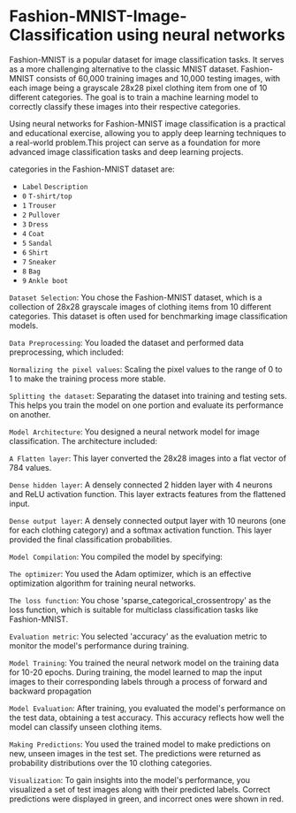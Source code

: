 # Fashion-MNIST-Image-Classification using neural networks

Fashion-MNIST is a popular dataset for image classification tasks. It serves as a more challenging alternative to the classic MNIST dataset. Fashion-MNIST consists of 60,000 training images and 10,000 testing images, with each image being a grayscale 28x28 pixel clothing item from one of 10 different categories. The goal is to train a machine learning model to correctly classify these images into their respective categories.

Using neural networks for Fashion-MNIST image classification is a practical and educational exercise, allowing you to apply deep learning techniques to a real-world problem.This project can serve as a foundation for more advanced image classification tasks and deep learning projects.

categories in the Fashion-MNIST dataset are:

* `Label`	`Description`
* `0`  `T-shirt/top`
* `1`  `Trouser`
* `2`	 `Pullover`
* `3`	 `Dress`
* `4`	 `Coat`
* `5`	 `Sandal`
* `6`	 `Shirt`
* `7`	 `Sneaker`
* `8`	 `Bag`
* `9`	 `Ankle boot`



`Dataset Selection`: You chose the Fashion-MNIST dataset, which is a collection of 28x28 grayscale images of clothing items from 10 different categories. This dataset is often used for benchmarking image classification models.

`Data Preprocessing`: You loaded the dataset and performed data preprocessing, which included:

`Normalizing the pixel values`: Scaling the pixel values to the range of 0 to 1 to make the training process more stable.

`Splitting the dataset`: Separating the dataset into training and testing sets. This helps you train the model on one portion and evaluate its performance on another.

`Model Architecture`: You designed a neural network model for image classification. The architecture included:

`A Flatten layer`: This layer converted the 28x28 images into a flat vector of 784 values.

`Dense hidden layer`: A densely connected 2 hidden layer with 4 neurons and ReLU activation function. This layer extracts features from the flattened input.

`Dense output layer`: A densely connected output layer with 10 neurons (one for each clothing category) and a softmax activation function. This layer provided the final classification probabilities.

`Model Compilation`: You compiled the model by specifying:

`The optimizer`: You used the Adam optimizer, which is an effective optimization algorithm for training neural networks.

`The loss function`: You chose 'sparse_categorical_crossentropy' as the loss function, which is suitable for multiclass classification tasks like Fashion-MNIST.

`Evaluation metric`: You selected 'accuracy' as the evaluation metric to monitor the model's performance during training.

`Model Training`: You trained the neural network model on the training data for 10-20 epochs. During training, the model learned to map the input images to their corresponding labels through a process of forward and backward propagation

`Model Evaluation`: After training, you evaluated the model's performance on the test data, obtaining a test accuracy. This accuracy reflects how well the model can classify unseen clothing items.

`Making Predictions`: You used the trained model to make predictions on new, unseen images in the test set. The predictions were returned as probability distributions over the 10 clothing categories.

`Visualization`: To gain insights into the model's performance, you visualized a set of test images along with their predicted labels. Correct predictions were displayed in green, and incorrect ones were shown in red.
